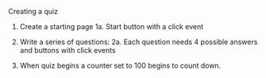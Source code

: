 Creating a quiz
1. Create a starting page
    1a. Start button with a click event
2. Write a series of questions:
    2a. Each question needs 4 possible answers and buttons with click events

3. When quiz begins a counter set to 100 begins to count down.